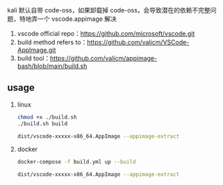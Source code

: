 kali 默认自带 code-oss，如果卸载掉 code-oss，会导致潜在的依赖不完整问题，特地弄一个 vscode.appimage 解决

1. vscode official repo：https://github.com/microsoft/vscode.git
2. build method refers to：https://github.com/valicm/VSCode-AppImage.git
3. build tool：https://github.com/valicm/appimage-bash/blob/main/build.sh

## usage

1. linux

	```bash
	chmod +x ./build.sh
	./build.sh build
	
	dist/vscode-xxxxx-x86_64.AppImage --appimage-extract
	```

2. docker

	```bash
	docker-compose -f build.yml up --build
	
	dist/vscode-xxxxx-x86_64.AppImage --appimage-extract
	```

	